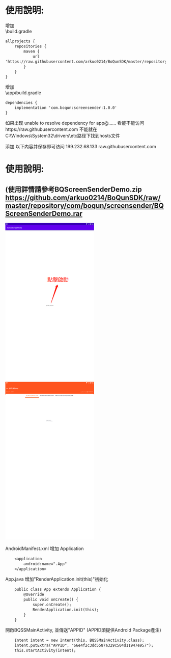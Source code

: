 # 使用說明:  
增加  
\build.gradle  


    allprojects {
    	repositories {
    		maven {
    			url 'https://raw.githubusercontent.com/arkuo0214/BoQunSDK/master/repository'
    		}
    	}
    }
    

增加  
\app\build.gradle  


    dependencies {
    	implementation 'com.boqun:screensender:1.0.0'
    }
    
如果出现 unable to resolve dependency for app@...... 看能不能访问https://raw.githubusercontent.com 不能就在C:\Windows\System32\drivers\etc路径下找到hosts文件  

添加 以下内容并保存即可访问 199.232.68.133 raw.githubusercontent.com 
  
  
# 使用說明:  
## **(使用詳情請參考BQScreenSenderDemo.zip https://github.com/arkuo0214/BoQunSDK/raw/master/repository/com/boqun/screensender/BQScreenSenderDemo.rar**
![image](https://github.com/arkuo0214/BoQunSDK/blob/master/repository/com/boqun/screensender/images/Demo1.png)![image](https://github.com/arkuo0214/BoQunSDK/blob/master/repository/com/boqun/screensender/images/Demo2.png)


AndroidManifest.xml 增加 Application

        <application
            android:name=".App"
        </application>
App.java 增加"RenderApplication.init(this)"初始化

        public class App extends Application {
            @Override
            public void onCreate() {
                super.onCreate();
                RenderApplication.init(this);
            }
        }
開啟BQSSMainActivity, 並傳送"APPID" (APPID須提供Android Package產生)

        Intent intent = new Intent(this, BQSSMainActivity.class);
        intent.putExtra("APPID", "66e4f2c3dd5587a329c504d11947e957");
        this.startActivity(intent);

    

